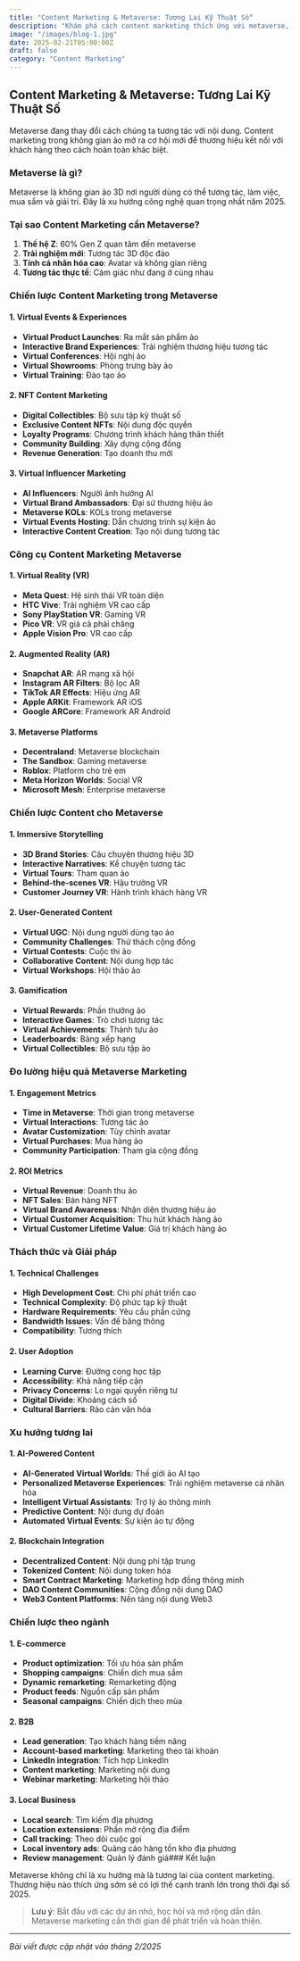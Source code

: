 ```yaml
---
title: "Content Marketing & Metaverse: Tương Lai Kỹ Thuật Số"
description: "Khám phá cách content marketing thích ứng với metaverse, NFT và thực tế ảo để tiếp cận thế hệ Z năm 2025."
image: "/images/blog-1.jpg"
date: 2025-02-21T05:00:00Z
draft: false
category: "Content Marketing"
---
```


## Content Marketing & Metaverse: Tương Lai Kỹ Thuật Số

Metaverse đang thay đổi cách chúng ta tương tác với nội dung. Content marketing trong không gian ảo mở ra cơ hội mới để thương hiệu kết nối với khách hàng theo cách hoàn toàn khác biệt.

### Metaverse là gì?

Metaverse là không gian ảo 3D nơi người dùng có thể tương tác, làm việc, mua sắm và giải trí. Đây là xu hướng công nghệ quan trọng nhất năm 2025.

### Tại sao Content Marketing cần Metaverse?

1. **Thế hệ Z**: 60% Gen Z quan tâm đến metaverse
2. **Trải nghiệm mới**: Tương tác 3D độc đáo
3. **Tính cá nhân hóa cao**: Avatar và không gian riêng
4. **Tương tác thực tế**: Cảm giác như đang ở cùng nhau

### Chiến lược Content Marketing trong Metaverse

#### 1. Virtual Events & Experiences
- **Virtual Product Launches**: Ra mắt sản phẩm ảo
- **Interactive Brand Experiences**: Trải nghiệm thương hiệu tương tác
- **Virtual Conferences**: Hội nghị ảo
- **Virtual Showrooms**: Phòng trưng bày ảo
- **Virtual Training**: Đào tạo ảo

#### 2. NFT Content Marketing
- **Digital Collectibles**: Bộ sưu tập kỹ thuật số
- **Exclusive Content NFTs**: Nội dung độc quyền
- **Loyalty Programs**: Chương trình khách hàng thân thiết
- **Community Building**: Xây dựng cộng đồng
- **Revenue Generation**: Tạo doanh thu mới

#### 3. Virtual Influencer Marketing
- **AI Influencers**: Người ảnh hưởng AI
- **Virtual Brand Ambassadors**: Đại sứ thương hiệu ảo
- **Metaverse KOLs**: KOLs trong metaverse
- **Virtual Events Hosting**: Dẫn chương trình sự kiện ảo
- **Interactive Content Creation**: Tạo nội dung tương tác

### Công cụ Content Marketing Metaverse

#### 1. Virtual Reality (VR)
- **Meta Quest**: Hệ sinh thái VR toàn diện
- **HTC Vive**: Trải nghiệm VR cao cấp
- **Sony PlayStation VR**: Gaming VR
- **Pico VR**: VR giá cả phải chăng
- **Apple Vision Pro**: VR cao cấp

#### 2. Augmented Reality (AR)
- **Snapchat AR**: AR mạng xã hội
- **Instagram AR Filters**: Bộ lọc AR
- **TikTok AR Effects**: Hiệu ứng AR
- **Apple ARKit**: Framework AR iOS
- **Google ARCore**: Framework AR Android

#### 3. Metaverse Platforms
- **Decentraland**: Metaverse blockchain
- **The Sandbox**: Gaming metaverse
- **Roblox**: Platform cho trẻ em
- **Meta Horizon Worlds**: Social VR
- **Microsoft Mesh**: Enterprise metaverse

### Chiến lược Content cho Metaverse

#### 1. Immersive Storytelling
- **3D Brand Stories**: Câu chuyện thương hiệu 3D
- **Interactive Narratives**: Kể chuyện tương tác
- **Virtual Tours**: Tham quan ảo
- **Behind-the-scenes VR**: Hậu trường VR
- **Customer Journey VR**: Hành trình khách hàng VR

#### 2. User-Generated Content
- **Virtual UGC**: Nội dung người dùng tạo ảo
- **Community Challenges**: Thử thách cộng đồng
- **Virtual Contests**: Cuộc thi ảo
- **Collaborative Content**: Nội dung hợp tác
- **Virtual Workshops**: Hội thảo ảo

#### 3. Gamification
- **Virtual Rewards**: Phần thưởng ảo
- **Interactive Games**: Trò chơi tương tác
- **Virtual Achievements**: Thành tựu ảo
- **Leaderboards**: Bảng xếp hạng
- **Virtual Collectibles**: Bộ sưu tập ảo

### Đo lường hiệu quả Metaverse Marketing

#### 1. Engagement Metrics
- **Time in Metaverse**: Thời gian trong metaverse
- **Virtual Interactions**: Tương tác ảo
- **Avatar Customization**: Tùy chỉnh avatar
- **Virtual Purchases**: Mua hàng ảo
- **Community Participation**: Tham gia cộng đồng

#### 2. ROI Metrics
- **Virtual Revenue**: Doanh thu ảo
- **NFT Sales**: Bán hàng NFT
- **Virtual Brand Awareness**: Nhận diện thương hiệu ảo
- **Virtual Customer Acquisition**: Thu hút khách hàng ảo
- **Virtual Customer Lifetime Value**: Giá trị khách hàng ảo

### Thách thức và Giải pháp

#### 1. Technical Challenges
- **High Development Cost**: Chi phí phát triển cao
- **Technical Complexity**: Độ phức tạp kỹ thuật
- **Hardware Requirements**: Yêu cầu phần cứng
- **Bandwidth Issues**: Vấn đề băng thông
- **Compatibility**: Tương thích

#### 2. User Adoption
- **Learning Curve**: Đường cong học tập
- **Accessibility**: Khả năng tiếp cận
- **Privacy Concerns**: Lo ngại quyền riêng tư
- **Digital Divide**: Khoảng cách số
- **Cultural Barriers**: Rào cản văn hóa

### Xu hướng tương lai

#### 1. AI-Powered Content
- **AI-Generated Virtual Worlds**: Thế giới ảo AI tạo
- **Personalized Metaverse Experiences**: Trải nghiệm metaverse cá nhân hóa
- **Intelligent Virtual Assistants**: Trợ lý ảo thông minh
- **Predictive Content**: Nội dung dự đoán
- **Automated Virtual Events**: Sự kiện ảo tự động

#### 2. Blockchain Integration
- **Decentralized Content**: Nội dung phi tập trung
- **Tokenized Content**: Nội dung token hóa
- **Smart Contract Marketing**: Marketing hợp đồng thông minh
- **DAO Content Communities**: Cộng đồng nội dung DAO
- **Web3 Content Platforms**: Nền tảng nội dung Web3


### Chiến lược theo ngành

#### 1. E-commerce
- **Product optimization**: Tối ưu hóa sản phẩm
- **Shopping campaigns**: Chiến dịch mua sắm
- **Dynamic remarketing**: Remarketing động
- **Product feeds**: Nguồn cấp sản phẩm
- **Seasonal campaigns**: Chiến dịch theo mùa

#### 2. B2B
- **Lead generation**: Tạo khách hàng tiềm năng
- **Account-based marketing**: Marketing theo tài khoản
- **LinkedIn integration**: Tích hợp LinkedIn
- **Content marketing**: Marketing nội dung
- **Webinar marketing**: Marketing hội thảo

#### 3. Local Business
- **Local search**: Tìm kiếm địa phương
- **Location extensions**: Phần mở rộng địa điểm
- **Call tracking**: Theo dõi cuộc gọi
- **Local inventory ads**: Quảng cáo hàng tồn kho địa phương
- **Review management**: Quản lý đánh giá### Kết luận

Metaverse không chỉ là xu hướng mà là tương lai của content marketing. Thương hiệu nào thích ứng sớm sẽ có lợi thế cạnh tranh lớn trong thời đại số 2025.

> **Lưu ý**: Bắt đầu với các dự án nhỏ, học hỏi và mở rộng dần dần. Metaverse marketing cần thời gian để phát triển và hoàn thiện.

---

*Bài viết được cập nhật vào tháng 2/2025* 